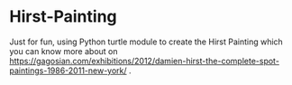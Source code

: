 # Hirst-Painting
Just for fun, using Python turtle module to create the Hirst Painting which you can know more about on https://gagosian.com/exhibitions/2012/damien-hirst-the-complete-spot-paintings-1986-2011-new-york/  . 
